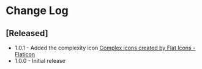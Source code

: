 # Change Log

## [Released]

- 1.0.1 - Added the complexity icon [Complex icons created by Flat Icons - Flaticon](https://www.flaticon.com/free-icons/complex)
- 1.0.0 - Initial release
